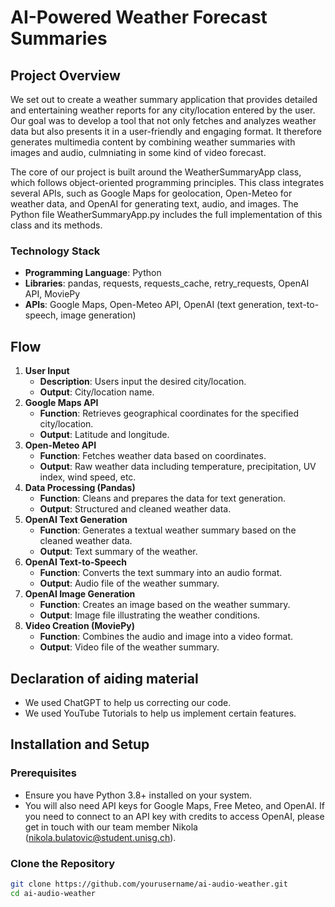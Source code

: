 # AI-Powered Weather Forecast Summaries

## Project Overview
We set out to create a weather summary application that provides detailed and entertaining weather reports for any city/location entered by the user. Our goal was to develop a tool that not only fetches and analyzes weather data but also presents it in a user-friendly and engaging format. It therefore generates multimedia content by combining weather summaries with images and audio, culmniating in some kind of video forecast.

The core of our project is built around the WeatherSummaryApp class, which follows object-oriented programming principles. This class integrates several APIs, such as Google Maps for geolocation, Open-Meteo for weather data, and OpenAI for generating text, audio, and images. The Python file WeatherSummaryApp.py includes the full implementation of this class and its methods.


### Technology Stack
- **Programming Language**: Python
- **Libraries**: pandas, requests, requests_cache, retry_requests, OpenAI API, MoviePy
- **APIs**: Google Maps, Open-Meteo API, OpenAI (text generation, text-to-speech, image generation)

## Flow
1. **User Input**
   - **Description**: Users input the desired city/location.
   - **Output**: City/location name.
2. **Google Maps API**
   - **Function**: Retrieves geographical coordinates for the specified city/location.
   - **Output**: Latitude and longitude.
3. **Open-Meteo API**
   - **Function**: Fetches weather data based on coordinates.
   - **Output**: Raw weather data including temperature, precipitation, UV index, wind speed, etc.
4. **Data Processing (Pandas)**
   - **Function**: Cleans and prepares the data for text generation.
   - **Output**: Structured and cleaned weather data.
5. **OpenAI Text Generation**
   - **Function**: Generates a textual weather summary based on the cleaned weather data.
   - **Output**: Text summary of the weather.
6. **OpenAI Text-to-Speech**
   - **Function**: Converts the text summary into an audio format.
   - **Output**: Audio file of the weather summary.
7. **OpenAI Image Generation**
   - **Function**: Creates an image based on the weather summary.
   - **Output**: Image file illustrating the weather conditions.
8. **Video Creation (MoviePy)**
   - **Function**: Combines the audio and image into a video format.
   - **Output**: Video file of the weather summary.

## Declaration of aiding material
   - We used ChatGPT to help us correcting our code.
   - We used YouTube Tutorials to help us implement certain features.

## Installation and Setup

### Prerequisites

- Ensure you have Python 3.8+ installed on your system. 
- You will also need API keys for Google Maps, Free Meteo, and OpenAI. If you need to connect to an API key with credits to access OpenAI, please get in touch with our team member Nikola (nikola.bulatovic@student.unisg.ch).

### Clone the Repository
```bash
git clone https://github.com/yourusername/ai-audio-weather.git
cd ai-audio-weather
